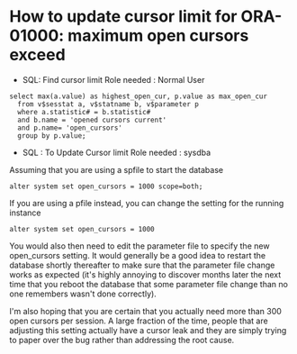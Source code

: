 # How to update cursor limit for ORA-01000: maximum open cursors exceed

- SQL: Find cursor limit
 Role needed : Normal User
```
select max(a.value) as highest_open_cur, p.value as max_open_cur
  from v$sesstat a, v$statname b, v$parameter p
  where a.statistic# = b.statistic# 
  and b.name = 'opened cursors current'
  and p.name= 'open_cursors'
  group by p.value;
```
- SQL : To Update Cursor limit
 Role needed : sysdba

 Assuming that you are using a spfile to start the database
 
 ```
 alter system set open_cursors = 1000 scope=both;
 ```
 
If you are using a pfile instead, you can change the setting for the running instance

```
alter system set open_cursors = 1000 
```

You would also then need to edit the parameter file to specify the new open_cursors setting. It would generally be a good idea to restart the database shortly thereafter to make sure that the parameter file change works as expected (it's highly annoying to discover months later the next time that you reboot the database that some parameter file change than no one remembers wasn't done correctly).

I'm also hoping that you are certain that you actually need more than 300 open cursors per session. A large fraction of the time, people that are adjusting this setting actually have a cursor leak and they are simply trying to paper over the bug rather than addressing the root cause.
